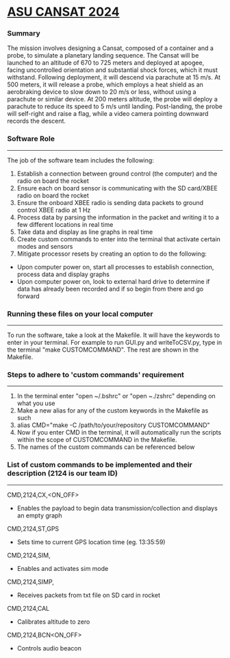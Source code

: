 # **[ASU CANSAT 2024](https://cansatcompetition.com/mission.html)**

### Summary
The mission involves designing a Cansat, composed of a container and a probe, to simulate a planetary landing sequence. The Cansat will be launched to an altitude of 670 to 725 meters and deployed at apogee, facing uncontrolled orientation and substantial shock forces, which it must withstand. Following deployment, it will descend via parachute at 15 m/s. At 500 meters, it will release a probe, which employs a heat shield as an aerobraking device to slow down to 20 m/s or less, without using a parachute or similar device. At 200 meters altitude, the probe will deploy a parachute to reduce its speed to 5 m/s until landing. Post-landing, the probe will self-right and raise a flag, while a video camera pointing downward records the descent.


### Software Role
---
The job of the software team includes the following:
1. Establish a connection between ground control (the computer) and the radio on board the rocket
2. Ensure each on board sensor is communicating with the SD card/XBEE radio on board the rocket
3. Ensure the onboard XBEE radio is sending data packets to ground control XBEE radio at 1 Hz
4. Process data by parsing the information in the packet and writing it to a few different locations in real time
5. Take data and display as line graphs in real time
6. Create custom commands to enter into the terminal that activate certain modes and sensors
7. Mitigate processor resets by creating an option to do the following:
  - Upon computer power on, start all processes to establish connection, process data and display graphs
  - Upon computer power on, look to external hard drive to determine if data has already been recorded and if so begin from there and go forward


### Running these files on your local computer
---
To run the software, take a look at the Makefile. It will have the keywords to enter in your terminal. For example to run GUI.py and writeToCSV.py, type in the terminal "make CUSTOMCOMMAND". The rest are shown in the Makefile.


### Steps to adhere to 'custom commands' requirement
---
1. In the terminal enter "open ~/.bshrc" or "open ~./zshrc" depending on what you use
2. Make a new alias for any of the custom keywords in the Makefile as such
3. alias CMD="make -C /path/to/your/repository CUSTOMCOMMAND"
4. Now if you enter CMD in the terminal, it will automatically run the scripts within the scope of CUSTOMCOMMAND in the Makefile.
5. The names of the custom commands can be referenced below


### List of custom commands to be implemented and their description (2124 is our team ID)
---
CMD,2124,CX,<ON_OFF>
  - Enables the payload to begin data transmission/collection and displays an empty graph

CMD,2124,ST,GPS
  - Sets time to current GPS location time (eg. 13:35:59)

CMD,2124,SIM,<MODE>
  - Enables and activates sim mode

CMD,2124,SIMP,<PRESSURE>
  - Receives packets from txt file on SD card in rocket

CMD,2124,CAL
  - Calibrates altitude to zero

CMD,2124,BCN<ON_OFF>
  - Controls audio beacon



   
